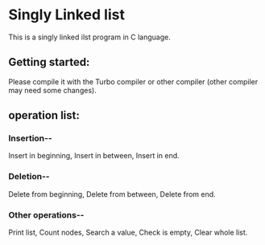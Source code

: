 # Singly Linked list
This is a singly linked ilst program in C language.

## Getting started:
Please compile it with the Turbo compiler or other compiler (other compiler may need some changes).

## operation list:

### Insertion--
Insert in beginning,
Insert in between,
Insert in end.

### Deletion--
Delete from beginning,
Delete from between,
Delete from end.

### Other operations--
Print list,
Count nodes,
Search a value,
Check is empty,
Clear whole list.

